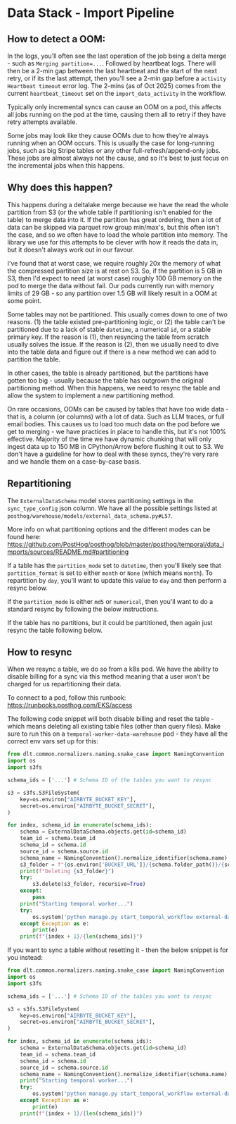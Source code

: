 # Data Stack - Import Pipeline

## How to detect a OOM:

In the logs, you'll often see the last operation of the job being a delta merge - such as `Merging partition=...`. Followed by heartbeat logs. There will then be a 2-min gap between the last heartbeat and the start of the next retry, or if its the last attempt, then you'll see a 2-min gap before a `activity Heartbeat timeout` error log. The 2-mins (as of Oct 2025) comes from the current `heartbeat_timeout` set on the `import_data_activity` in the workflow.

Typically only incremental syncs can cause an OOM on a pod, this affects all jobs running on the pod at the time, causing them all to retry if they have retry attempts available.

Some jobs may look like they cause OOMs due to how they're always running when an OOM occurs. This is usually the case for long-running jobs, such as big Stripe tables or any other full-refresh/append-only jobs. These jobs are almost always not the cause, and so it's best to just focus on the incremental jobs when this happens.

## Why does this happen?

This happens during a deltalake merge because we have the read the whole partition from S3 (or the whole table if partitioning isn't enabled for the table) to merge data into it. If the partition has great ordering, then a lot of data can be skipped via parquet row group min/max's, but this often isn't the case, and so we often have to load the whole partition into memory. The library we use for this attempts to be clever with how it reads the data in, but it doesn't always work out in our favour.

I've found that at worst case, we require roughly 20x the memory of what the compressed partition size is at rest on S3. So, if the partition is 5 GB in S3, then I'd expect to need (at worst case) roughly 100 GB memory on the pod to merge the data without fail. Our pods currently run with memory limits of 29 GB - so any partition over 1.5 GB will likely result in a OOM at some point.

Some tables may not be partitioned. This usually comes down to one of two reasons. (1) the table existed pre-partitioning logic, or (2) the table can't be partitioned due to a lack of stable `datetime`, a numerical `id`, or a stable primary key. If the reason is (1), then resyncing the table from scratch usually solves the issue. If the reason is (2), then we usually need to dive into the table data and figure out if there is a new method we can add to partition the table.

In other cases, the table is already partitioned, but the partitions have gotten too big - usually because the table has outgrown the original partitioning method. When this happens, we need to resync the table and allow the system to implement a new partitioning method.

On rare occasions, OOMs can be caused by tables that have too wide data - that is, a column (or columns) with a lot of data. Such as LLM traces, or full email bodies. This causes us to load too much data on the pod before we get to merging - we have practices in place to handle this, but it's not 100% effective. Majority of the time we have dynamic chunking that will only ingest data up to 150 MB in CPython/Arrow before flushing it out to S3. We don't have a guideline for how to deal with these syncs, they're very rare and we handle them on a case-by-case basis.

## Repartitioning

The `ExternalDataSchema` model stores partitioning settings in the `sync_type_config` json column. We have all the possible settings listed at `posthog/warehouse/models/external_data_schema.py#L57`.

More info on what partitioning options and the different modes can be found here: https://github.com/PostHog/posthog/blob/master/posthog/temporal/data_imports/sources/README.md#partitioning

If a table has the `partition_mode` set to `datetime`, then you'll likely see that `partition_format` is set to either `month` or `None` (which means `month`). To repartition by `day`, you'll want to update this value to `day` and then perform a resync below.

If the `partition_mode` is either `md5` or `numerical`, then you'll want to do a standard resync by following the below instructions.

If the table has no partitions, but it could be partitioned, then again just resync the table following below.

## How to resync

When we resync a table, we do so from a k8s pod. We have the ability to disable billing for a sync via this method meaning that a user won't be charged for us repartitioning their data.

To connect to a pod, follow this runbook: https://runbooks.posthog.com/EKS/access

The following code snippet will both disable billing and reset the table - which means deleting all existing table files (other than query files). Make sure to run this on a `temporal-worker-data-warehouse` pod - they have all the correct env vars set up for this:

```python
from dlt.common.normalizers.naming.snake_case import NamingConvention
import os
import s3fs

schema_ids = ['...'] # Schema ID of the tables you want to resync

s3 = s3fs.S3FileSystem(
    key=os.environ["AIRBYTE_BUCKET_KEY"],
    secret=os.environ["AIRBYTE_BUCKET_SECRET"],
)

for index, schema_id in enumerate(schema_ids):
    schema = ExternalDataSchema.objects.get(id=schema_id)
    team_id = schema.team_id
    schema_id = schema.id
    source_id = schema.source.id
    schema_name = NamingConvention().normalize_identifier(schema.name)
    s3_folder = f"{os.environ['BUCKET_URL']}/{schema.folder_path()}/{schema_name}"
    print(f"Deleting {s3_folder}")
    try:
        s3.delete(s3_folder, recursive=True)
    except:
        pass
    print("Starting temporal worker...")
    try:
        os.system('python manage.py start_temporal_workflow external-data-job "{\\"team_id\\": ' + str(team_id) + ',\\"external_data_source_id\\":\\"' + str(source_id) + '\\",\\"external_data_schema_id\\":\\"' + str(schema_id) + '\\",\\"billable\\":false,\\"reset_pipeline\\":true}" --workflow-id ' + str(schema_id) + '-resync8 --task-queue data-warehouse-task-queue')
    except Exception as e:
        print(e)
    print(f"{index + 1}/{len(schema_ids)}")
```

If you want to sync a table without resetting it - then the below snippet is for you instead:

```python
from dlt.common.normalizers.naming.snake_case import NamingConvention
import os
import s3fs

schema_ids = ['...'] # Schema ID of the tables you want to resync

s3 = s3fs.S3FileSystem(
    key=os.environ["AIRBYTE_BUCKET_KEY"],
    secret=os.environ["AIRBYTE_BUCKET_SECRET"],
)

for index, schema_id in enumerate(schema_ids):
    schema = ExternalDataSchema.objects.get(id=schema_id)
    team_id = schema.team_id
    schema_id = schema.id
    source_id = schema.source.id
    schema_name = NamingConvention().normalize_identifier(schema.name)
    print("Starting temporal worker...")
    try:
        os.system('python manage.py start_temporal_workflow external-data-job "{\\"team_id\\": ' + str(team_id) + ',\\"external_data_source_id\\":\\"' + str(source_id) + '\\",\\"external_data_schema_id\\":\\"' + str(schema_id) + '\\",\\"billable\\":false,\\"reset_pipeline\\":false}" --workflow-id ' + str(schema_id) + '-resync7 --task-queue data-warehouse-task-queue')
    except Exception as e:
        print(e)
    print(f"{index + 1}/{len(schema_ids)}")
```
